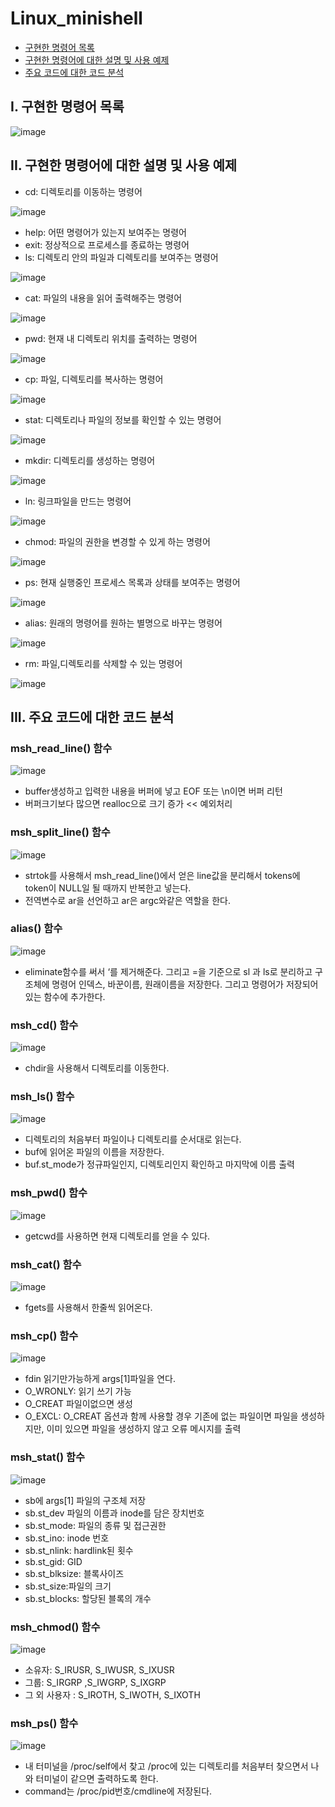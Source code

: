 # Linux_minishell

- [구현한 명령어 목록](#I)
- [구현한 명령어에 대한 설명 및 사용 예제](#II)
- [주요 코드에 대한 코드 분석](#III)

## I. 구현한 명령어 목록

![image](https://user-images.githubusercontent.com/29851704/147875922-e11d5748-17a9-438c-88bb-80e1a740edf9.png)

## II. 구현한 명령어에 대한 설명 및 사용 예제
- cd: 디렉토리를 이동하는 명령어

![image](https://user-images.githubusercontent.com/29851704/147875952-ca62d80b-61f8-42ae-8e37-dda7fb2bb8d5.png)

- help: 어떤 명령어가 있는지 보여주는 명령어
- exit: 정상적으로 프로세스를 종료하는 명령어
- ls: 디렉토리 안의 파일과 디렉토리를 보여주는 명령어

![image](https://user-images.githubusercontent.com/29851704/147875977-1ca758d3-faa2-476c-81a9-3ab54d16a810.png)

- cat: 파일의 내용을 읽어 출력해주는 명령어

![image](https://user-images.githubusercontent.com/29851704/147875998-c57c335a-3d08-4021-89a0-60f632f41783.png)

- pwd: 현재 내 디렉토리 위치를 출력하는 명령어

![image](https://user-images.githubusercontent.com/29851704/147876011-f37d1855-030d-4a92-b978-ebdbf2bb349b.png)

- cp: 파일, 디렉토리를 복사하는 명령어

![image](https://user-images.githubusercontent.com/29851704/147876020-72970b40-34ca-4cfc-8ace-a46254990fef.png)

- stat: 디렉토리나 파일의 정보를 확인할 수 있는 명령어

![image](https://user-images.githubusercontent.com/29851704/147876028-75541d4a-81ec-4f1b-a61e-055e1abb5ed1.png)

- mkdir: 디렉토리를 생성하는 명령어

![image](https://user-images.githubusercontent.com/29851704/147876058-c74de3d4-18c6-4eaf-8746-4eb77c47092b.png)

- ln: 링크파일을 만드는 명령어

![image](https://user-images.githubusercontent.com/29851704/147876070-1412a032-e93d-4006-93f1-0e3a9f17d9af.png)

- chmod: 파일의 권한을 변경할 수 있게 하는 명령어

![image](https://user-images.githubusercontent.com/29851704/147876074-b7c83150-01b8-45a0-8e9e-aa3a3e91011f.png)

- ps: 현재 실행중인 프로세스 목록과 상태를 보여주는 명령어

![image](https://user-images.githubusercontent.com/29851704/147876094-a5f1923d-2e52-4cd3-9381-85b44293f3da.png)

- alias: 원래의 명령어를 원하는 별명으로 바꾸는 명령어

![image](https://user-images.githubusercontent.com/29851704/147876106-90cb951c-76e8-4907-aba4-813811df7e5a.png)

- rm: 파일,디렉토리를 삭제할 수 있는 명령어

![image](https://user-images.githubusercontent.com/29851704/147876110-ed60a8ff-c5df-4ad7-a6ba-f59005154029.png)

## III. 주요 코드에 대한 코드 분석
### msh_read_line() 함수

![image](https://user-images.githubusercontent.com/29851704/147876128-abb8443a-1cee-40e0-86cd-b7d00ffd328e.png)

- buffer생성하고 입력한 내용을 버퍼에 넣고 EOF 또는 \n이면 버퍼 리턴
- 버퍼크기보다 많으면 realloc으로 크기 증가  << 예외처리

### msh_split_line() 함수

![image](https://user-images.githubusercontent.com/29851704/147876164-75274fd9-bbb8-4c9b-a2d5-d2c165320be1.png)

- strtok를 사용해서 msh_read_line()에서 얻은 line값을 분리해서 tokens에 token이 NULL일 될 때까지 반복한고 넣는다.
- 전역변수로 ar을 선언하고 ar은 argc와같은 역할을 한다.

### alias() 함수

![image](https://user-images.githubusercontent.com/29851704/147876232-89d10ad2-c00f-4654-84c3-ad97c33d6e63.png)

- eliminate함수를 써서 ‘를 제거해준다. 그리고 =을 기준으로 sl 과 ls로 분리하고 구조체에 명령어 인덱스, 바꾼이름, 원래이름을 저장한다. 그리고 명령어가 저장되어있는 함수에 추가한다.

### msh_cd() 함수

![image](https://user-images.githubusercontent.com/29851704/147876245-e13e74d9-69db-4631-9ae6-54132de28472.png)

- chdir을 사용해서 디렉토리를 이동한다.

### msh_ls() 함수

![image](https://user-images.githubusercontent.com/29851704/147876262-601c1f71-34be-4e51-907d-10d8960da19f.png)

- 디렉토리의 처음부터 파일이나 디렉토리를 순서대로 읽는다.
- buf에 읽어온 파일의 이름을 저장한다.
- buf.st_mode가 정규파일인지, 디렉토리인지 확인하고 마지막에 이름 출력

### msh_pwd() 함수

![image](https://user-images.githubusercontent.com/29851704/147876268-fb2306d1-c61a-4e3e-b279-b9c3bd0e5175.png)

- getcwd를 사용하면 현재 디렉토리를 얻을 수 있다.

### msh_cat() 함수

![image](https://user-images.githubusercontent.com/29851704/147876276-78ccf504-d9a7-4f7b-bf92-8851fdf04fad.png)

- fgets를 사용해서 한줄씩 읽어온다.

### msh_cp() 함수

![image](https://user-images.githubusercontent.com/29851704/147876287-7e138f69-1980-443a-8de1-ffd3d70273fa.png)

- fdin 읽기만가능하게 args[1]파일을 연다.
- O_WRONLY: 읽기 쓰기 가능
- O_CREAT 파일이없으면 생성
- O_EXCL: O_CREAT 옵션과 함께 사용할 경우 기존에 없는 파일이면 파일을 생성하지만, 이미 있으면 파일을 생성하지 않고 오류 메시지를 출력

### msh_stat() 함수

![image](https://user-images.githubusercontent.com/29851704/147876294-ecb784a3-e5c3-4e33-b716-dfb33702a92c.png)

- sb에 args[1] 파일의 구조체 저장
- sb.st_dev 파일의 이름과 inode를 담은 장치번호
- sb.st_mode: 파일의 종류 및 접근권한
- sb.st_ino: inode 번호
- sb.st_nlink: hardlink된 횟수
- sb.st_gid: GID
- sb.st_blksize: 블록사이즈
- sb.st_size:파일의 크기
- sb.st_blocks: 할당된 블록의 개수 

### msh_chmod() 함수

![image](https://user-images.githubusercontent.com/29851704/147876309-4de05d81-08f5-4693-8075-da579ff57066.png)


- 소유자: S_IRUSR, S_IWUSR, S_IXUSR
- 그룹: S_IRGRP ,S_IWGRP, S_IXGRP
- 그 외 사용자 : S_IROTH, S_IWOTH, S_IXOTH 

### msh_ps() 함수

![image](https://user-images.githubusercontent.com/29851704/147876316-dab592f1-eb01-4c2e-a9d6-3a5f27a984a8.png)

- 내 터미널을 /proc/self에서 찾고 /proc에 있는 디렉토리를 처음부터 찾으면서 나와 터미널이 같으면 출력하도록 한다. 
- command는 /proc/pid번호/cmdline에 저장된다.


